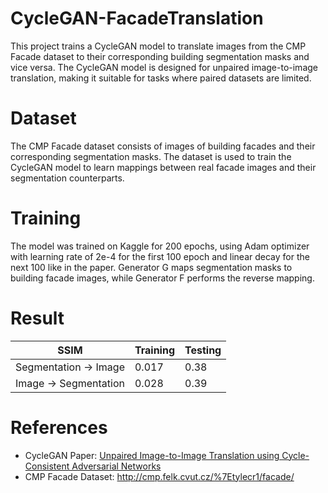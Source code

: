# CycleGAN-FacadeTranslation
This project trains a CycleGAN model to translate images from the CMP Facade dataset to their corresponding building segmentation masks and vice versa. The CycleGAN model is designed for unpaired image-to-image translation, making it suitable for tasks where paired datasets are limited.

# Dataset
The CMP Facade dataset consists of images of building facades and their corresponding segmentation masks. The dataset is used to train the CycleGAN model to learn mappings between real facade images and their segmentation counterparts.

# Training
The model was trained on Kaggle for 200 epochs, using Adam optimizer with learning rate of 2e-4 for the first 100 epoch and linear decay for the next 100 like in the paper. Generator G maps segmentation masks to building facade images, while Generator F performs the reverse mapping.

# Result
|SSIM                 |Training|Testing|
|---------------------|--------|-------|
|Segmentation -> Image|0.017   |0.38   |
|Image -> Segmentation|0.028   |0.39   |

# References
- CycleGAN Paper: [Unpaired Image-to-Image Translation using Cycle-Consistent Adversarial Networks](https://arxiv.org/abs/1703.10593)
- CMP Facade Dataset: http://cmp.felk.cvut.cz/%7Etylecr1/facade/
